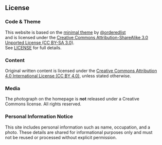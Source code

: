 ## License

### Code & Theme
This website is based on the [minimal theme](https://github.com/orderedlist/minimal) by [@orderedlist](https://github.com/orderedlist)  
and is licensed under the [Creative Commons Attribution-ShareAlike 3.0 Unported License (CC BY-SA 3.0)](https://creativecommons.org/licenses/by-sa/3.0/).  
See [LICENSE](./LICENSE) for full details.

### Content
Original written content is licensed under the [Creative Commons Attribution 4.0 International License (CC BY 4.0)](https://creativecommons.org/licenses/by/4.0/), unless stated otherwise.

### Media
The photograph on the homepage is **not** released under a Creative Commons license. All rights reserved.

### Personal Information Notice
This site includes personal information such as name, occupation, and a photo. These details are shared for informational purposes only and must not be reused or processed without explicit permission.
